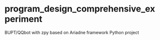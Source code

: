 # program_design_comprehensive_experiment
BUPT/QQbot
with zpy
based on Ariadne framework
Python project
